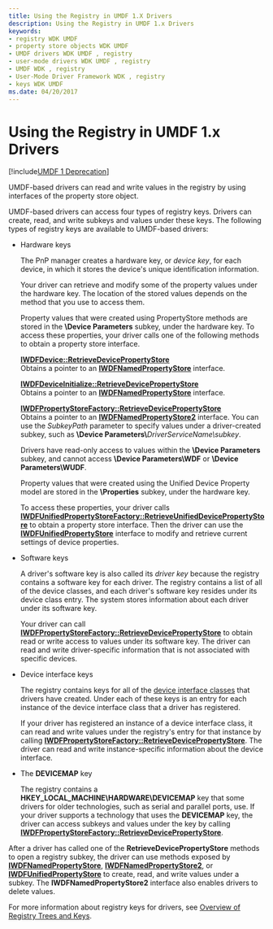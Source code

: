 ```yaml
---
title: Using the Registry in UMDF 1.X Drivers
description: Using the Registry in UMDF 1.x Drivers
keywords:
- registry WDK UMDF
- property store objects WDK UMDF
- UMDF drivers WDK UMDF , registry
- user-mode drivers WDK UMDF , registry
- UMDF WDK , registry
- User-Mode Driver Framework WDK , registry
- keys WDK UMDF
ms.date: 04/20/2017
---
```


# Using the Registry in UMDF 1.x Drivers


[!include[UMDF 1 Deprecation](../includes/umdf-1-deprecation.md)]

UMDF-based drivers can read and write values in the registry by using interfaces of the property store object.

UMDF-based drivers can access four types of registry keys. Drivers can create, read, and write subkeys and values under these keys. The following types of registry keys are available to UMDF-based drivers:

- Hardware keys

  The PnP manager creates a hardware key, or *device key*, for each device, in which it stores the device's unique identification information.

  Your driver can retrieve and modify some of the property values under the hardware key. The location of the stored values depends on the method that you use to access them.

  Property values that were created using PropertyStore methods are stored in the **\\Device Parameters** subkey, under the hardware key. To access these properties, your driver calls one of the following methods to obtain a property store interface.

  <a href="" id="iwdfdevice--retrievedevicepropertystore"></a>[**IWDFDevice::RetrieveDevicePropertyStore**](/windows-hardware/drivers/ddi/wudfddi/nf-wudfddi-iwdfdevice-retrievedevicepropertystore)  
  Obtains a pointer to an [**IWDFNamedPropertyStore**](/windows-hardware/drivers/ddi/wudfddi/nn-wudfddi-iwdfnamedpropertystore) interface.

  <a href="" id="iwdfdeviceinitialize--retrievedevicepropertystore"></a>[**IWDFDeviceInitialize::RetrieveDevicePropertyStore**](/windows-hardware/drivers/ddi/wudfddi/nf-wudfddi-iwdfdeviceinitialize-retrievedevicepropertystore)  
  Obtains a pointer to an [**IWDFNamedPropertyStore**](/windows-hardware/drivers/ddi/wudfddi/nn-wudfddi-iwdfnamedpropertystore) interface.

  <a href="" id="iwdfpropertystorefactory--retrievedevicepropertystore"></a>[**IWDFPropertyStoreFactory::RetrieveDevicePropertyStore**](/windows-hardware/drivers/ddi/wudfddi/nf-wudfddi-iwdfpropertystorefactory-retrievedevicepropertystore)  
  Obtains a pointer to an [**IWDFNamedPropertyStore2**](/windows-hardware/drivers/ddi/wudfddi/nn-wudfddi-iwdfnamedpropertystore2) interface. You can use the *SubkeyPath* parameter to specify values under a driver-created subkey, such as **\\Device Parameters\\**<em>DriverServiceName\\subkey</em>.

  Drivers have read-only access to values within the **\\Device Parameters** subkey, and cannot access **\\Device Parameters\\WDF** or **\\Device Parameters\\WUDF**.

  Property values that were created using the Unified Device Property model are stored in the **\\Properties** subkey, under the hardware key.

  To access these properties, your driver calls [**IWDFUnifiedPropertyStoreFactory::RetrieveUnifiedDevicePropertyStore**](/windows-hardware/drivers/ddi/wudfddi/nf-wudfddi-iwdfunifiedpropertystorefactory-retrieveunifieddevicepropertystore) to obtain a property store interface. Then the driver can use the [**IWDFUnifiedPropertyStore**](/windows-hardware/drivers/ddi/wudfddi/nn-wudfddi-iwdfunifiedpropertystore) interface to modify and retrieve current settings of device properties.

- Software keys

  A driver's software key is also called its *driver key* because the registry contains a software key for each driver. The registry contains a list of all of the device classes, and each driver's software key resides under its device class entry. The system stores information about each driver under its software key.

  Your driver can call [**IWDFPropertyStoreFactory::RetrieveDevicePropertyStore**](/windows-hardware/drivers/ddi/wudfddi/nf-wudfddi-iwdfpropertystorefactory-retrievedevicepropertystore) to obtain read or write access to values under its software key. The driver can read and write driver-specific information that is not associated with specific devices.

- Device interface keys

  The registry contains keys for all of the [device interface classes](../install/overview-of-device-interface-classes.md) that drivers have created. Under each of these keys is an entry for each instance of the device interface class that a driver has registered.

  If your driver has registered an instance of a device interface class, it can read and write values under the registry's entry for that instance by calling [**IWDFPropertyStoreFactory::RetrieveDevicePropertyStore**](/windows-hardware/drivers/ddi/wudfddi/nf-wudfddi-iwdfpropertystorefactory-retrievedevicepropertystore). The driver can read and write instance-specific information about the device interface.

- The **DEVICEMAP** key

  The registry contains a **HKEY\_LOCAL\_MACHINE\\HARDWARE\\DEVICEMAP** key that some drivers for older technologies, such as serial and parallel ports, use. If your driver supports a technology that uses the **DEVICEMAP** key, the driver can access subkeys and values under the key by calling [**IWDFPropertyStoreFactory::RetrieveDevicePropertyStore**](/windows-hardware/drivers/ddi/wudfddi/nf-wudfddi-iwdfpropertystorefactory-retrievedevicepropertystore).

After a driver has called one of the **RetrieveDevicePropertyStore** methods to open a registry subkey, the driver can use methods exposed by [**IWDFNamedPropertyStore**](/windows-hardware/drivers/ddi/wudfddi/nn-wudfddi-iwdfnamedpropertystore), [**IWDFNamedPropertyStore2**](/windows-hardware/drivers/ddi/wudfddi/nn-wudfddi-iwdfnamedpropertystore2), or [**IWDFUnifiedPropertyStore**](/windows-hardware/drivers/ddi/wudfddi/nn-wudfddi-iwdfunifiedpropertystore) to create, read, and write values under a subkey. The **IWDFNamedPropertyStore2** interface also enables drivers to delete values.

For more information about registry keys for drivers, see [Overview of Registry Trees and Keys](../install/overview-of-registry-trees-and-keys.md).

 

